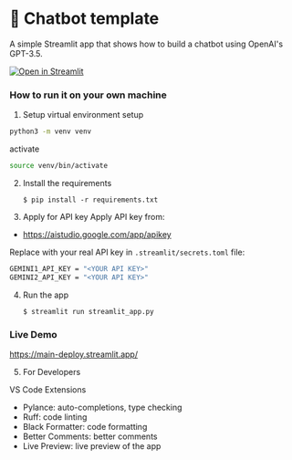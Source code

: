# 💬 Chatbot template

A simple Streamlit app that shows how to build a chatbot using OpenAI's GPT-3.5.

[![Open in Streamlit](https://static.streamlit.io/badges/streamlit_badge_black_white.svg)](https://chatbot-template.streamlit.app/)

### How to run it on your own machine

1. Setup virtual environment 
setup
```bash
python3 -m venv venv
```

activate
```bash
source venv/bin/activate
```

2. Install the requirements

   ```
   $ pip install -r requirements.txt
   ```

3. Apply for API key 
Apply API key from: 
- https://aistudio.google.com/app/apikey

Replace <YOUR API KEY> with your real API key in `.streamlit/secrets.toml` file:

```bash
GEMINI1_API_KEY = "<YOUR API KEY>"
GEMINI2_API_KEY = "<YOUR API KEY>"
```


4. Run the app

   ```
   $ streamlit run streamlit_app.py
   ```

### Live Demo
https://main-deploy.streamlit.app/



5. For Developers 

VS Code Extensions

- Pylance: auto-completions, type checking
- Ruff: code linting
- Black Formatter: code formatting
- Better Comments: better comments
- Live Preview: live preview of the app


